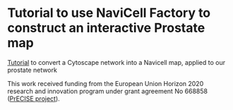 # Tutorial to use NaviCell Factory to construct an interactive Prostate map
[Tutorial](./NaviCell_Conversion_Tutorial.md) to convert a Cytoscape network into a Navicell map, applied to our prostate network

This work received funding from the European Union Horizon 2020 research and innovation program under grant agreement No 668858 ([PrECISE project](https://precise-project.eu/)).
